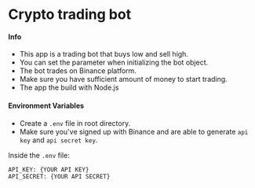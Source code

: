 # Crypto trading bot

#### Info
- This app is a trading bot that buys low and sell high.
- You can set the parameter when initializing the bot object.
- The bot trades on Binance platform.
- Make sure you have sufficient amount of money to start trading.
- The app the build with Node.js

#### Environment Variables
- Create a `.env` file in root directory.
- Make sure you've signed up with Binance and are able to generate `api key` and `api secret key`.


Inside the `.env` file:
```
API_KEY: {YOUR API KEY}
API_SECRET: {YOUR API SECRET}
```
